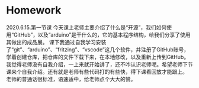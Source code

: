 # Homework
2020.6.15.第一节课
	今天课上老师主要介绍了什么是“开源”，我们如何使用“GitHub”，以及“arduino”是干什么的，它的基本程序结构，给我们分享了使用其做出的成品展。
	课下我通过自我学习安装了“git”、“arduino”、“fritzing”、“vscode”这几个软件，并注册了GitHub账号，学着创建仓库，把仓库的文件下载下来，在本地修改，以及重新上传到GitHub。
	我觉得老师没有自我介绍，一上来就开始讲了，还不咋认识老师呢。希望老师下节课来个自我介绍。还有就是老师有些代码打的有些快，得下课看回放才能跟上。
	老师的普通话很标准，语速适中，给老师点个大大的赞。
